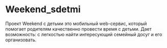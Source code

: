 # Weekend_sdetmi
Проект Weekend с детьми это мобильный web-сервис, который помогает родителям качественно провести время с детьми. Дает возможность: с легкостью найти интересующий семейный досуг и его организовать.
